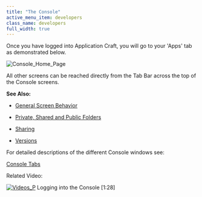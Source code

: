 ```yaml
---
title: "The Console"
active_menu_item: developers
class_name: developers
full_width: true
---
```



Once you have logged into Application Craft, you will go to your 'Apps' tab as demonstrated below.

![Console\_Home\_Page](/img/docs/console_home_page.zoom42.png)

All other screens can be reached directly from the Tab Bar across the top of the Console screens.

**See Also:**

 - [General Screen Behavior](general-screen-behavior)

 - [Private, Shared and Public Folders](private-shared-and-public-fol)

 - [Sharing](sharing)

 - [Versions](versions)

For detailed descriptions of the different Console windows see:

[Console Tabs](console-tabs/)

Related Video:

[![Videos\_P](/img/docs/videos_p.png)](http://www.youtube.com/v/56jct5SJLIo?autoplay=1&hd=1&fs=1&showsearch=0&rel=0&) Logging into the Console [1:28]

